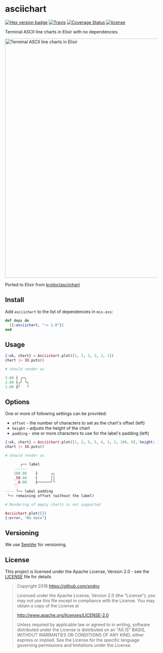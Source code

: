 # asciichart

[![Hex version badge](https://img.shields.io/hexpm/v/asciichart.svg)](https://hex.pm/packages/asciichart) [![Travis](https://travis-ci.org/sndnv/asciichart.svg?branch=master)](https://travis-ci.org/sndnv/asciichart) [![Coverage Status](https://coveralls.io/repos/github/sndnv/asciichart/badge.svg?branch=master)](https://coveralls.io/github/sndnv/asciichart?branch=master) [![license](https://img.shields.io/github/license/sndnv/asciichart.svg)]()

Terminal ASCII line charts in Elixir with no dependencies.

<img width="789" alt="Terminal ASCII line charts in Elixir" src="https://cloud.githubusercontent.com/assets/1294454/22818709/9f14e1c2-ef7f-11e6-978f-34b5b595fb63.png">

Ported to Elixir from [kroitor/asciichart](https://github.com/kroitor/asciichart)

## Install

Add `asciichart` to the list of dependencies in `mix.exs`:

```elixir
def deps do
  [{:asciichart, "~> 1.0"}]
end
```

## Usage

```elixir
{:ok, chart} = Asciichart.plot([1, 2, 3, 3, 2, 1])
chart |> IO.puts()

# should render as

3.00 ┤ ╭─╮
2.00 ┤╭╯ ╰╮
1.00 ┼╯   ╰
```

## Options
One or more of following settings can be provided:
- `offset` - the number of characters to set as the chart's offset (left)
- `height` - adjusts the height of the chart
- `padding` - one or more characters to use for the label's padding (left)

```elixir
{:ok, chart} = Asciichart.plot([1, 2, 5, 5, 4, 3, 2, 100, 0], height: 3, offset: 10, padding: "__")
chart |> IO.puts()

# should render as

       ╭─> label
    ------
    100.00    ┼      ╭╮
    _50.00    ┤      ││
    __0.00    ┼──────╯╰
    --
---- ╰─> label padding
 ╰─> remaining offset (without the label)

# Rendering of empty charts is not supported

Asciichart.plot([])
{:error, "No data"}

```

## Versioning
We use [SemVer](http://semver.org/) for versioning.

## License
This project is licensed under the Apache License, Version 2.0 - see the [LICENSE](LICENSE) file for details

> Copyright 2018 https://github.com/sndnv
>
> Licensed under the Apache License, Version 2.0 (the "License");
> you may not use this file except in compliance with the License.
> You may obtain a copy of the License at
>
> http://www.apache.org/licenses/LICENSE-2.0
>
> Unless required by applicable law or agreed to in writing, software
> distributed under the License is distributed on an "AS IS" BASIS,
> WITHOUT WARRANTIES OR CONDITIONS OF ANY KIND, either express or implied.
> See the License for the specific language governing permissions and
> limitations under the License.
